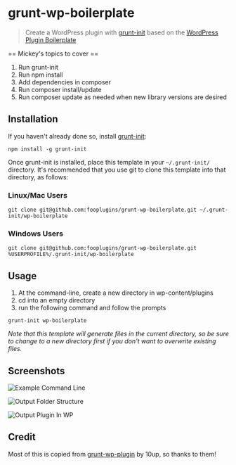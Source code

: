 # grunt-wp-boilerplate

> Create a WordPress plugin with [grunt-init][] based on the [WordPress Plugin Boilerplate](https://github.com/tommcfarlin/WordPress-Plugin-Boilerplate)

== Mickey's topics to cover ==
1. Run grunt-init
2. Run npm install
4. Add dependencies in composer
3. Run composer install/update
4. Run composer update as needed when new library versions are desired

[grunt-init]: http://gruntjs.com/project-scaffolding

## Installation
If you haven't already done so, install [grunt-init][]:

```
npm install -g grunt-init
```

Once grunt-init is installed, place this template in your `~/.grunt-init/` directory. It's recommended that you use git to clone this template into that directory, as follows:

### Linux/Mac Users

```
git clone git@github.com:fooplugins/grunt-wp-boilerplate.git ~/.grunt-init/wp-boilerplate
```

### Windows Users

```
git clone git@github.com:fooplugins/grunt-wp-boilerplate.git %USERPROFILE%/.grunt-init/wp-boilerplate
```

## Usage

1. At the command-line, create a new directory in wp-content/plugins
2. cd into an empty directory
3. run the following command and follow the prompts

```
grunt-init wp-boilerplate
```
_Note that this template will generate files in the current directory, so be sure to change to a new directory first if you don't want to overwrite existing files._

## Screenshots

![Example Command Line](https://raw.github.com/fooplugins/grunt-wp-boilerplate/master/example-command-line.png "Example Command Line")

![Output Folder Structure](https://raw.github.com/fooplugins/grunt-wp-boilerplate/master/output-folder-structure.png "Output Folder Structure")

![Output Plugin In WP](https://raw.github.com/fooplugins/grunt-wp-boilerplate/master/output-plugin-screen.png "Output Plugin In WP")

## Credit

Most of this is copied from [grunt-wp-plugin](https://github.com/10up/grunt-wp-plugin) by 10up, so thanks to them!
